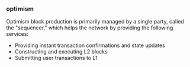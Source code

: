 ### optimism  

Optimism block production is primarily managed by a single party, called the "sequencer," which helps the network by providing the following services:  

+ Providing instant transaction confirmations and state updates 
+ Constructing and executing L2 blocks
+ Submitting user transactions to L1  


